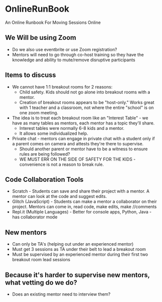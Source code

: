 # OnlineRunBook
An Online Runbook For Moving Sessions Online

## We Will be using Zoom
  * Do we also use eventbrite or use Zoom registration?
  * Mentors will need to go through co-host training so they have the knowledge and ability to mute/remove disruptive participants
  
## Items to discuss
  * We cannot have 1:1 breakout rooms for 2 reasons:
    * Child safety. Kids should not go alone into breakout rooms with a mentor.
    * Creation of breakout rooms appears to be "host-only." Works great with 1 teacher and a classroom, not where the entire "school" is on one zoom meeting.
  * The idea is to treat each breakout room like an "Interest Table" - we have as many tables as mentors, each mentor has a topic they'll share.
    * Interest tables were normally 6-8 kids and a mentor.
    * It allows some individualized help.
  * Private chat - mentors can engage in private chat with a student only if a parent comes on camera and attests they're there to supervise.
    * Should another parent or mentor have to be a witness to ensure rules are being followed?
    * WE MUST ERR ON THE SIDE OF SAFETY FOR THE KIDS - convenience is not a reason to break rule.
    
## Code Collaboration Tools
  * Scratch - Students can save and share their project with a mentor. A mentor can look at the code and suggest edits.
  * Glitch (JavaScript) - Students can make a mentor a collaborator on their project. Mentors can come in, read code, make edits, make //comments
  * Repl.it (Multiple Languages) - Better for console apps, Python, Java - has collaborator mode
  
## New mentors
  * Can only be TA's (helping out under an experienced mentor)
  * Must get 3 sessions as TA under their belt to lead a breakout room
  * Must be supervised by an experienced mentor during their first two breakout room lead sessions
  
## Because it's harder to supervise new mentors, what vetting do we do?
  * Does an existing mentor need to interview them?
  
